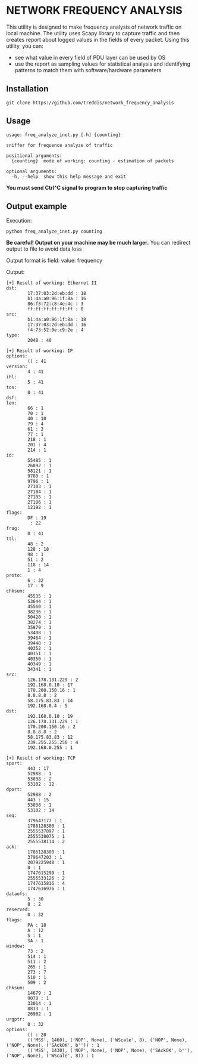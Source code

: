 NETWORK FREQUENCY ANALYSIS
==========================
This utility is designed to make frequency analysis of network traffic on local machine.
The utility uses Scapy library to capture traffic and then creates report about logged values in the fields of every packet.
Using this utility, you can:
- see what value in every field of PDU layer can be used by OS
- use the report as sampling values for statistical analysis and identifying patterns to match them with software/hardware parameters

Installation
------------
```
git clone https://github.com/treddis/network_frequency_analysis
```

Usage
-----
```
usage: freq_analyze_inet.py [-h] {counting}

sniffer for frequence analyze of traffic

positional arguments:
  {counting}  mode of working: counting - estimation of packets

optional arguments:
  -h, --help  show this help message and exit
```

**You must send Ctrl^C signal to program to stop capturing traffic**

Output example
--------------
Execution:
```
python freq_analyze_inet.py counting
```
**Be careful! Output on your machine may be much larger.**
You can redirect output to file to avoid data loss

Output format is field: value: frequency

Output:
```
[+] Result of working: Ethernet II
dst:
        17:37:03:2d:eb:dd : 18
        b1:4a:a0:96:1f:8a : 16
        86:f3:72:c8:4e:4c : 3
        ff:ff:ff:ff:ff:ff : 0
src:
        b1:4a:a0:96:1f:8a : 18
        17:37:03:2d:eb:dd : 16
        f4:73:52:9e:c9:2e : 4
type:
        2048 : 40

[+] Result of working: IP
options:
        () : 41
version:
        4 : 41
ihl:
        5 : 41
tos:
        0 : 41
dsf:
len:
        66 : 1
        70 : 1
        40 : 10
        79 : 4
        61 : 2
        77 : 1
        218 : 1
        201 : 4
        214 : 1
id:
        55485 : 1
        26892 : 1
        58121 : 1
        9780 : 1
        9796 : 1
        27103 : 1
        27104 : 1
        27105 : 1
        27106 : 1
        12192 : 1
flags:
        DF : 19
         : 22
frag:
        0 : 41
ttl:
        48 : 2
        128 : 18
        98 : 1
        51 : 2
        118 : 14
        1 : 4
proto:
        6 : 32
        17 : 9
chksum:
        45535 : 1
        53644 : 1
        45560 : 1
        38236 : 1
        50420 : 1
        38274 : 1
        35979 : 1
        53408 : 1
        39464 : 1
        39448 : 1
        40352 : 1
        40351 : 1
        40350 : 1
        40349 : 1
        34341 : 1
src:
        126.178.131.229 : 2
        192.168.0.10 : 17
        170.200.150.16 : 1
        8.8.8.8 : 2
        58.175.83.83 : 14
        192.168.0.4 : 5
dst:
        192.168.0.10 : 19
        126.178.131.229 : 1
        170.200.150.16 : 2
        8.8.8.8 : 2
        58.175.83.83 : 12
        239.255.255.250 : 4
        192.168.0.255 : 1

[+] Result of working: TCP
sport:
        443 : 17
        52988 : 1
        53038 : 2
        53102 : 12
dport:
        52988 : 2
        443 : 15
        53038 : 1
        53102 : 14
seq:
        379647177 : 1
        1786128300 : 1
        2555537897 : 1
        2555538075 : 1
        2555538114 : 2
ack:
        1786128300 : 1
        379647203 : 1
        2079225948 : 1
        0 : 1
        1747615299 : 1
        2555533126 : 2
        1747615816 : 4
        1747616976 : 1
dataofs:
        5 : 30
        8 : 2
reserved:
        0 : 32
flags:
        PA : 18
        A : 12
        S : 1
        SA : 1
window:
        73 : 2
        514 : 1
        511 : 2
        265 : 1
        273 : 7
        510 : 1
        509 : 2
chksum:
        14679 : 1
        9070 : 1
        33014 : 1
        8833 : 1
        26902 : 1
urgptr:
        0 : 32
options:
        () : 20
        (('MSS', 1460), ('NOP', None), ('WScale', 8), ('NOP', None), ('NOP', None), ('SAckOK', b'')) : 1
        (('MSS', 1430), ('NOP', None), ('NOP', None), ('SAckOK', b''), ('NOP', None), ('WScale', 8)) : 1
```
